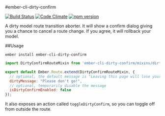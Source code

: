 #ember-cli-dirty-confirm

[![Build Status](https://travis-ci.org/kellyselden/ember-cli-dirty-confirm.svg)](https://travis-ci.org/kellyselden/ember-cli-dirty-confirm)
[![Code Climate](https://codeclimate.com/github/kellyselden/ember-cli-dirty-confirm/badges/gpa.svg)](https://codeclimate.com/github/kellyselden/ember-cli-dirty-confirm)
[![npm version](https://badge.fury.io/js/ember-cli-dirty-confirm.svg)](https://badge.fury.io/js/ember-cli-dirty-confirm)

A dirty model route transition aborter. It will show a confirm dialog giving you a chance to cancel a route change. If you agree, it will rollback your model.

##Usage

`ember install ember-cli-dirty-confirm`
```javascript
import DirtyConfirmRouteMixin from 'ember-cli-dirty-confirm/mixins/dirty-confirm-route';

export default Ember.Route.extend(DirtyConfirmRouteMixin, {
  // optional, the default message is "Leaving this page will lose your changes. Are you sure?"
  dirtyMessage: "Please don't go!",
  // optional, temporarily disable the message
  isDirtyConfirmEnabled: false
});
```

It also exposes an action called `toggleDirtyConfirm`, so you can toggle off from outside the route.
